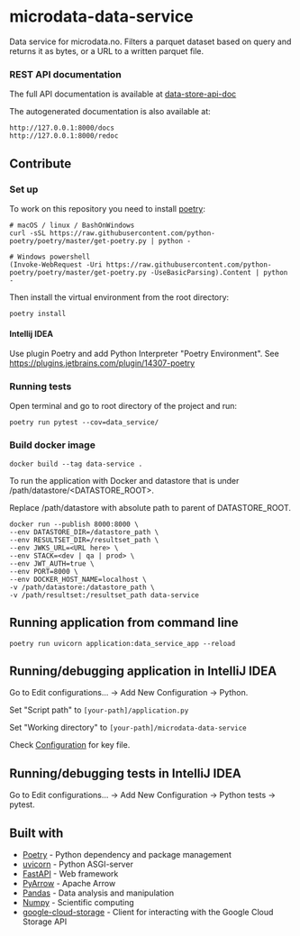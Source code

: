 # microdata-data-service
Data service for microdata.no.
Filters a parquet dataset based on query and returns it as bytes, or a URL to a written parquet file.


### REST API documentation
The full API documentation is available at [data-store-api-doc](https://gitlab.sikt.no/raird/data-store-api-doc)

The autogenerated documentation is also available at:
````
http://127.0.0.1:8000/docs
http://127.0.0.1:8000/redoc
````


## Contribute


### Set up
To work on this repository you need to install [poetry](https://python-poetry.org/docs/):
```
# macOS / linux / BashOnWindows
curl -sSL https://raw.githubusercontent.com/python-poetry/poetry/master/get-poetry.py | python -

# Windows powershell
(Invoke-WebRequest -Uri https://raw.githubusercontent.com/python-poetry/poetry/master/get-poetry.py -UseBasicParsing).Content | python -
```
Then install the virtual environment from the root directory:
```
poetry install
```


#### Intellij IDEA
Use plugin Poetry and add Python Interpreter "Poetry Environment". See https://plugins.jetbrains.com/plugin/14307-poetry


### Running tests
Open terminal and go to root directory of the project and run:
````
poetry run pytest --cov=data_service/
````


### Build docker image
````
docker build --tag data-service .
````
To run the application with Docker and datastore that is under /path/datastore/<DATASTORE_ROOT>.

Replace /path/datastore with absolute path to parent of DATASTORE_ROOT.
````
docker run --publish 8000:8000 \
--env DATASTORE_DIR=/datastore_path \
--env RESULTSET_DIR=/resultset_path \
--env JWKS_URL=<URL here> \
--env STACK=<dev | qa | prod> \
--env JWT_AUTH=true \
--env PORT=8000 \
--env DOCKER_HOST_NAME=localhost \
-v /path/datastore:/datastore_path \
-v /path/resultset:/resultset_path data-service
````


## Running application from command line
```
poetry run uvicorn application:data_service_app --reload
```


## Running/debugging application in IntelliJ IDEA
Go to Edit configurations... -> Add New Configuration -> Python.

Set "Script path" to `[your-path]/application.py`

Set "Working directory" to `[your-path]/microdata-data-service`

Check [Configuration](#Configuration) for key file.



## Running/debugging tests in IntelliJ IDEA
Go to Edit configurations... -> Add New Configuration -> Python tests -> pytest.


## Built with
* [Poetry](https://python-poetry.org/) - Python dependency and package management
* [uvicorn](https://www.uvicorn.org/) - Python ASGI-server
* [FastAPI](https://fastapi.tiangolo.com/) - Web framework
* [PyArrow](https://arrow.apache.org/docs/python/) - Apache Arrow
* [Pandas](https://pandas.pydata.org/) - Data analysis and manipulation
* [Numpy](https://numpy.org/) - Scientific computing
* [google-cloud-storage](https://googleapis.dev/python/storage/latest/client.html) - Client for interacting with the Google Cloud Storage API
